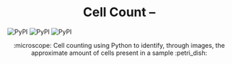 <h1 align="center"> Cell Count – </h1>
<img alt="PyPI" src="https://img.shields.io/pypi/v/numpy?label=Numpy&logo=Numpy&style=flat-square"> <img alt="PyPI" src="https://img.shields.io/pypi/v/opencv-python?label=OpenCV&logo=opencv&style=flat-square"> <img alt="PyPI" src="https://img.shields.io/pypi/v/matplotlib?label=Matplotlib&logo=Matplotlib&style=flat-square">



<p align="center"> :microscope: Cell counting using Python to identify, through images, the approximate amount of cells present in a sample :petri_dish: </p>

